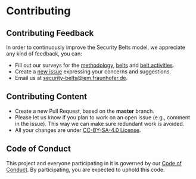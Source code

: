 # Contributing

## Contributing Feedback

In order to continuously improve the Security Belts model, we appreciate any kind of feedback, you can:
- Fill out our surveys for the <a href="https://www.surveymonkey.de/r/MC6JQR2">methodology</a>, <a href="https://www.surveymonkey.de/r/MJWT29X">belts</a> and <a href="https://www.surveymonkey.de/r/MNWNVRB">belt activities</a>.
- Create a [new issue](https://github.com/AppSecure-nrw/security-belts/issues/new/choose) expressing your concerns and suggestions.
- Email us at security-belts@iem.fraunhofer.de.

## Contributing Content

- Create a new Pull Request, based on the **master** branch.
- Please let us know if you plan to work on an open issue (e.g., comment in the issue). This way we can make sure redundant work is avoided.
- All your changes are under [CC-BY-SA-4.0 License](LICENSE).

## Code of Conduct

This project and everyone participating in it is governed by our [Code of Conduct](CODE_OF_CONDUCT.md). By participating, you are expected to uphold this code.
